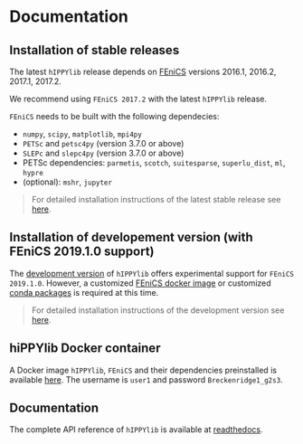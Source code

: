 # Documentation

## Installation of stable releases

The latest `hIPPYlib` release depends on [FEniCS](http://fenicsproject.org/) versions 2016.1, 2016.2, 2017.1, 2017.2.

We recommend using `FEniCS 2017.2` with the latest `hIPPYlib` release.

`FEniCS` needs to be built with the following dependecies:

 - `numpy`, `scipy`, `matplotlib`, `mpi4py`
 - `PETSc` and `petsc4py` (version 3.7.0 or above)
 - `SLEPc` and `slepc4py` (version 3.7.0 or above)
 - PETSc dependencies: `parmetis`, `scotch`, `suitesparse`, `superlu_dist`, `ml`, `hypre`
 - (optional): `mshr`, `jupyter`

> For detailed installation instructions of the latest stable release see [here](https://hippylib.readthedocs.io/en/2.2.0/installation.html).

## Installation of developement version (with FEniCS 2019.1.0 support)

The [development version](https://github.com/hippylib/hippylib) of `hIPPYlib` offers experimental support for `FEniCS 2019.1.0`. However, a customized [FEniCS docker image](https://hub.docker.com/r/hippylib/fenics) or customized [conda packages](https://anaconda.org/uvilla/fenics) is required at this time.

> For detailed installation instructions of the development version see [here](https://hippylib.readthedocs.io/en/latest/installation.html).

## hiPPYlib Docker container

A Docker image `hIPPYlib`, `FEniCS` and their dependencies preinstalled is available [here](https://hub.docker.com/r/mparno/muq-hippylib/). The username is `user1` and password `Breckenridge1_g2s3`.

## Documentation

The complete API reference of `hIPPYlib` is available at [readthedocs](http://hippylib.readthedocs.io/en/latest/modules.html).

